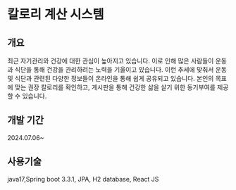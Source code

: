 # 칼로리 계산 시스템

## 개요

최근 자기관리와 건강에 대한 관심이 높아지고 있습니다. 이로 인해 많은 사람들이 운동과 식단을 통해 건강을 관리하려는 노력을 기울이고 있습니다. 이런 추세에 맞춰서 운동 및 식단과 관련된 다양한 정보들이 온라인을 통해 쉽게 공유되고 있습니다. 본인의 목표에 맞는 권장 칼로리를 확인하고, 게시판을 통해 건강한 삶을 살기 위한 동기부여를 제공할 수 있습니다.

## 개발 기간
2024.07.06~

## 사용기술
java17,Spring boot 3.3.1, JPA, H2 database, React JS
